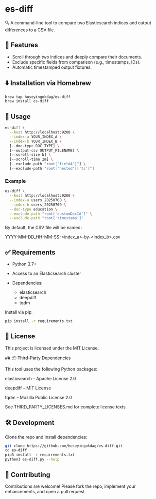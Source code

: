 # es-diff

🔍 A command-line tool to compare two Elasticsearch indices and output differences to a CSV file.

## 🚀 Features

- Scroll through two indices and deeply compare their documents.
- Exclude specific fields from comparison (e.g., timestamps, IDs).
- Automatic timestamped output fixtures.

## ⬇️ Installation via Homebrew

```bash
brew tap huseyingokdag/es-diff
brew install es-diff
```

## 🧰 Usage

```bash
es-diff \
  --host http://localhost:9200 \
  --index-a YOUR_INDEX_A \
  --index-b YOUR_INDEX_B \
  [--doc-type DOC_TYPE] \
  [--output-csv OUTPUT_FILENAME] \
  [--scroll-size N] \
  [--scroll-time 2m] \
  [--exclude-path "root['fieldA']"] \
  [--exclude-path "root['nested']['ts']"]
```

### Example

```bash
es-diff \
  --host http://localhost:9200 \
  --index-a users_20250708 \
  --index-b users_20250709 \
  --doc-type education \
  --exclude-path "root['customDocId']" \
  --exclude-path "root['timestamp']"
```

By default, the CSV file will be named:

YYYY-MM-DD_HH-MM-SS-<index_a>-by-<index_b>.csv

## ✅ Requirements

- Python 3.7+
- Access to an Elasticsearch cluster

- Dependencies:
    - elasticsearch
    - deepdiff
    - tqdm

Install via pip:

```bash
pip install -r requirements.txt
```

## 📄 License

This project is licensed under the MIT License.

## 📦 Third-Party Dependencies

This tool uses the following Python packages:

elasticsearch – Apache License 2.0

deepdiff – MIT License

tqdm – Mozilla Public License 2.0

See THIRD_PARTY_LICENSES.md for complete license texts.

## 🛠️ Development

Clone the repo and install dependencies:

```bash
git clone https://github.com/huseyingokdag/es-diff.git
cd es-diff
pip3 install -r requirements.txt
python3 es-diff.py --help
```

## 🔧 Contributing

Contributions are welcome! Please fork the repo, implement your enhancements, and open a pull request.